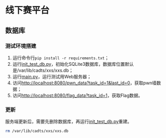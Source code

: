 # 线下赛平台

## 数据库

### 测试环境搭建

1. 运行命令行`pip install -r requirements.txt`；
2. 运行[init_test_db.py](xxs/tools/init_test_db.py)，初始化SQLite3数据库，数据库位置默认是/var/lib/cadts/xxs/xxs.db；
3. 运行[main.py](xxs/webapp/main.py)，运行测试用Web服务器；
4. 访问[http://localhost:8080/pwn_data?task_id=1&last_id=0](http://localhost:8080/pwn_data?task_id=1&last_id=0)，获取pwn墙数据；
5. 访问[http://localhost:8080/flag_data?task_id=1](http://localhost:8080/flag_data?task_id=1)，获取Flag数据。

### 更新

服务端更新后，需要先删除数据库，再运行[init_test_db.py](xxs/tools/init_test_db.py)重建。
```bash
rm /var/lib/cadts/xxs/xxs.db
```